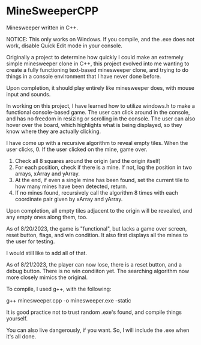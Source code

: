# MineSweeperCPP
Minesweeper written in C++.

NOTICE: This only works on Windows. If you compile, and the .exe does not work, disable Quick Edit mode in your console.

Originally a project to determine how quickly I could make an extremely simple minesweeper clone in C++,
this project evolved into me wanting to create a fully functioning text-based minesweeper clone, and 
trying to do things in a console environment that I have never done before.

Upon completion, it should play entirely like minesweeper does, with mouse input and sounds. 

In working on this project, I have learned how to utilize windows.h to make a functional console-based
game. The user can click around in the console, and has no freedom in resizing or scrolling in the console.
The user can also hover over the board, which highlights what is being displayed, so they know where they are
actually clicking.

I have come up with a recursive algorithm to reveal empty tiles. When the user clicks, 
0. If the user clicked on the mine, game over.
1. Check all 8 squares around the origin (and the origin itself)
2. For each position, check if there is a mine. If not, log the position in two arrays, xArray and yArray.
3. At the end, if even a single mine has been found, set the current tile to how many mines have been detected, return.
4. If no mines found, recursively call the algorithm 8 times with each coordinate pair given by xArray and yArray.

Upon completion, all empty tiles adjacent to the origin will be revealed, and any empty ones along them, too.

As of 8/20/2023, the game is "functional", but lacks a game over screen, reset button, flags, and win condition.
It also first displays all the mines to the user for testing. 

I would still like to add all of that. 

As of 8/21/2023, the player can now lose, there is a reset button, and a debug button. There is no win condiiton yet.
The searching algorithm now more closely mimics the original.

To compile, I used g++, with the following: 

g++ minesweeper.cpp -o minesweeper.exe -static

It is good practice not to trust random .exe's found, and compile things yourself. 

You can also live dangerously, if you want. So, I will include the .exe when it's all done.
